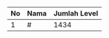 | No | Nama            | Jumlah Level |
|----|-----------------|--------------|
| 1  | #    |    1434        |
